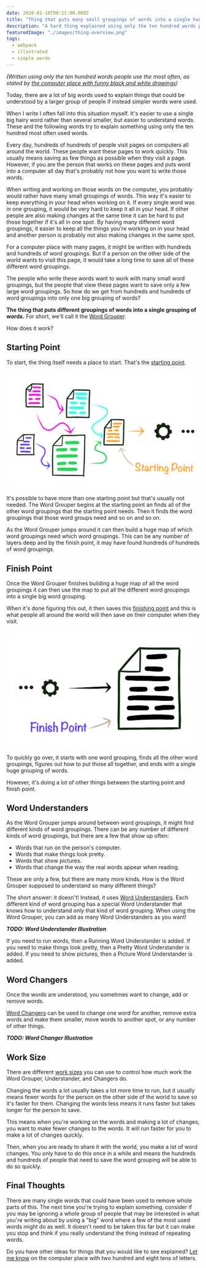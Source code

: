 ```yaml
---
date: 2020-01-18T00:11:00.000Z
title: "Thing that puts many small groupings of words into a single huge grouping of words"
description: "A hard thing explained using only the ten hundred words people use the most often."
featuredImage: "./images/thing-overview.png"
tags:
  - webpack
  - illustrated
  - simple words
---
```


_(Written using only the ten hundred words people use the most often, as stated 
by [the computer place with funny black and white drawings](https://xkcd.com/simplewriter))_

Today, there are a lot of big words used to explain things that could be 
understood by a larger group of people if instead simpler words were used.

When I write I often fall into this situation myself. It's easier to use a 
single big hairy word rather than several smaller, but easier to understand 
words. These and the following words try to explain something using only the 
ten hundred most often used words.

Every day, hundreds of hundreds of people visit pages on computers all around 
the world. These people want these pages to work quickly. This usually means 
saving as few things as possible when they visit a page. However, if you are the 
person that works on these pages and puts word into a computer all day that's 
probably not how you want to write those words.

When writing and working on those words on the computer, you probably would 
rather have many small groupings of words. This way it's easier to keep 
everything in your head when working on it. If every single word was in one 
grouping, it would be very hard to keep it all in your head. If other people are 
also making changes at the same time it can be hard to put those together if 
it's all in one spot. By having many different word groupings, it easier to keep 
all the things you're working on in your head and another person is 
probably not also making changes in the same spot.

For a computer place with many pages, it might be written with hundreds and 
hundreds of word groupings. But if a person on the other side of the world 
wants to visit this page, it would take a long time to save all of these 
different word groupings.

The people who write these words want to work with many small word groupings, 
but the people that view these pages want to save only a few large word 
groupings. So how do we get from hundreds and hundreds of word groupings into
only one big grouping of words?

**The thing that puts different groupings of words into a single grouping of words.** 
For short, we'll call it the [Word Grouper](https://webpack.js.org).

How does it work?

## Starting Point

To start, the thing itself needs a place to start. 
That's the [starting point](https://webpack.js.org/concepts/entry-points/).

![Starting Point](./images/starting-line.png)

It's possible to have more than one starting point but that's usually not needed. 
The Word Grouper begins at the starting point an finds all of the other word 
groupings that the starting point needs. Then it finds the word groupings that 
those word groups need and so on and so on. 

As the Word Grouper jumps around it can then build a huge map of which word 
groupings need which word groupings. This can be any number of layers deep and 
by the finish point, it may have found hundreds of hundreds of word groupings.

## Finish Point

Once the Word Grouper finishes building a huge map of all the word groupings it 
can then use the map to put all the different word groupings into a single big 
word grouping.

When it's done figuring this out, it then saves this 
[finishing point](https://webpack.js.org/concepts/output/) and this is 
what people all around the world will then save on their computer when they visit.

![Finish Point](./images/finish-point.png)

To quickly go over, it starts with one word grouping, finds all the other word 
groupings, figures out how to put those all together, and ends with a single 
huge grouping of words.

However, it's doing a lot of other things between the starting point and 
finish point.

## Word Understanders

As the Word Grouper jumps around between word groupings, it might find different 
kinds of word groupings. There can be any number of different kinds of word 
groupings, but there are a few that show up often:

- Words that run on the person's computer.
- Words that make things look pretty.
- Words that show pictures.
- Words that change the way the real words appear when reading.

These are only a few, but there are many more kinds. How is the Word Grouper 
supposed to understand so many different things?

The short answer: it doesn't! Instead, it uses 
[Word Understanders](https://webpack.js.org/concepts/loaders/). Each different 
kind of word grouping has a special Word Understander that knows how to 
understand only that kind of word grouping. When using the Word Grouper, you can 
add as many Word Understanders as you want!

**_TODO: Word Understander Illustration_**

If you need to run words, then a Running Word Understander is added. If you need 
to make things look pretty, then a Pretty Word Understander is added. If you 
need to show pictures, then a Picture Word Understander is added.

## Word Changers

Once the words are understood, you sometimes want to change, add or remove words. 

[Word Changers](https://webpack.js.org/concepts/plugins/) can be used to change 
one word for another, remove extra words and make them smaller, move words to 
another spot, or any number of other things.

**_TODO: Word Changer Illustration_**

## Work Size

There are different [work sizes](https://webpack.js.org/configuration/mode/) you 
can use to control how much work the Word Grouper, Understander, and Changers do.

Changing the words a lot usually takes a lot more time to run, but it usually 
means fewer words for the person on the other side of the world to save so it's 
faster for them. Changing the words less means it runs faster but takes longer 
for the person to save.

This means when you're working on the words and making a lot of changes, you 
want to make fewer changes to the words. It will run faster for you to make a 
lot of changes quickly. 

Then, when you are ready to share it with the world, you make a lot of word 
changes. You only have to do this once in a while and means the hundreds and 
hundreds of people that need to save the word grouping will be able to do so 
quickly.

## Final Thoughts

There are many single words that could have been used to remove whole parts of 
this. The next time you're trying to explain something, consider if you may be 
ignoring a whole group of people that may be interested in what you're writing 
about by using a "big" word where a few of the most used words might do as well. 
It doesn't need to be taken this far but it can make you stop and think if you 
really understand the thing instead of repeating words.

Do you have other ideas for things that you would like to see explained? 
[Let me know](https://twitter.com/spencerskovy) on the computer place with two 
hundred and eight tens of letters.

